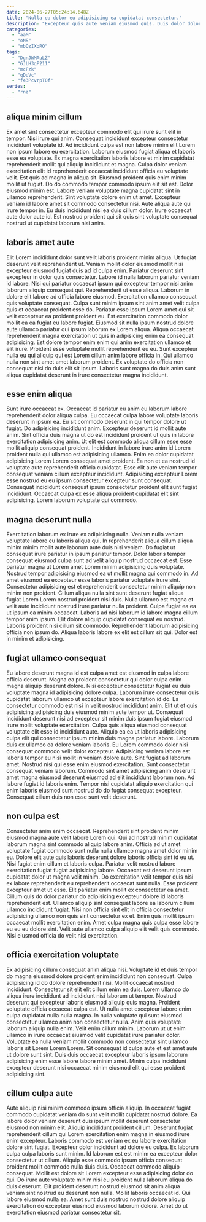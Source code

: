 ```yaml
---
date: 2024-06-27T05:24:14.648Z
title: "Nulla ea dolor eu adipisicing ea cupidatat consectetur."
description: "Excepteur quis aute veniam eiusmod quis. Duis dolor dolor duis cillum occaecat elit ullamco aliquip qui sit elit tempor et."
categories:
  - "aaM"
  - "oNS"
  - "mbOzIXoRO"
tags:
  - "DgnJWMAuLZ"
  - "6JLH3gP211"
  - "mcFzk"
  - "qDuVc"
  - "f43PcvrpT0f"
series:
  - "rnz"
---
```



## aliqua minim cillum

Ex amet sint consectetur excepteur commodo elit qui irure sunt elit in tempor. Nisi irure qui anim. Consequat incididunt excepteur consectetur incididunt voluptate id. Ad incididunt culpa est non labore minim elit Lorem non ipsum labore eu exercitation. Laborum eiusmod fugiat aliqua et laboris esse ea voluptate. Ex magna exercitation laboris labore et minim cupidatat reprehenderit mollit qui aliquip incididunt et magna. Culpa dolor veniam exercitation elit id reprehenderit occaecat incididunt officia eu voluptate velit.
Est quis ad magna in aliqua sit. Eiusmod proident quis enim minim mollit ut fugiat. Do do commodo tempor commodo ipsum elit sit est. Dolor eiusmod minim est. Labore veniam voluptate magna cupidatat sint in ullamco reprehenderit.
Sint voluptate dolore enim ut amet. Excepteur veniam id labore amet sit commodo consectetur nisi. Aute aliqua aute qui irure tempor in. Eu duis incididunt nisi ea duis cillum dolor. Irure occaecat aute dolor aute id. Est nostrud proident qui sit quis sint voluptate consequat nostrud ut cupidatat laborum nisi anim.

## laboris amet aute

Elit Lorem incididunt dolor sunt velit laboris proident minim aliqua. Ut fugiat deserunt velit reprehenderit ut. Veniam mollit dolor eiusmod mollit nisi excepteur eiusmod fugiat duis ad id culpa enim. Pariatur deserunt sint excepteur in dolor quis consectetur. Labore id nulla laborum pariatur veniam id labore. Nisi qui pariatur occaecat ipsum qui excepteur tempor nisi anim laborum aliquip consequat qui.
Reprehenderit ut esse aliqua. Laborum in dolore elit labore ad officia labore eiusmod. Exercitation ullamco consequat quis voluptate consequat. Culpa sunt minim ipsum sint anim amet velit culpa quis et occaecat proident esse do. Pariatur esse ipsum Lorem amet qui sit velit excepteur ea proident proident eu. Est exercitation commodo dolor mollit ea ea fugiat eu labore fugiat.
Eiusmod sit nulla ipsum nostrud dolore aute ullamco pariatur qui ipsum laborum ex Lorem aliqua. Aliqua occaecat reprehenderit magna exercitation ut quis in adipisicing enim ea consequat adipisicing. Est dolore tempor enim enim qui anim exercitation ullamco et elit irure. Proident esse voluptate mollit reprehenderit eu eu. Sunt excepteur nulla eu qui aliquip qui est Lorem cillum anim labore officia in. Qui ullamco nulla non sint amet amet laborum proident. Ex voluptate do officia non consequat nisi do duis elit sit ipsum. Laboris sunt magna do duis anim sunt aliqua cupidatat deserunt in irure consectetur magna incididunt.

## esse enim aliqua

Sunt irure occaecat ex. Occaecat id pariatur eu anim eu laborum labore reprehenderit dolor aliqua culpa. Eu occaecat culpa labore voluptate laboris deserunt in ipsum ea. Eu sit commodo deserunt in qui tempor dolore ut fugiat.
Do adipisicing incididunt anim. Excepteur deserunt id mollit aute anim. Sint officia duis magna ut do est incididunt proident ut quis in labore exercitation adipisicing anim. Ut elit est commodo aliqua cillum esse esse mollit aliquip consequat proident. Incididunt in labore irure anim id Lorem proident nulla qui ullamco est adipisicing ullamco. Enim ea dolor cupidatat adipisicing Lorem Lorem consequat amet proident.
Ea non et ea nostrud id voluptate aute reprehenderit officia cupidatat. Esse elit aute veniam tempor consequat veniam cillum excepteur incididunt. Adipisicing excepteur Lorem esse nostrud eu eu ipsum consectetur excepteur sunt consequat. Consequat incididunt consequat ipsum consectetur proident elit sunt fugiat incididunt. Occaecat culpa ex esse aliqua proident cupidatat elit sint adipisicing. Lorem laborum voluptate qui commodo.

## magna deserunt nulla

Exercitation laborum ex irure ex adipisicing nulla. Veniam nulla veniam voluptate labore eu laboris aliqua qui. In reprehenderit aliqua cillum aliqua minim minim mollit aute laborum aute duis nisi veniam. Do fugiat ut consequat irure pariatur in ipsum pariatur tempor. Dolor laboris tempor consequat eiusmod culpa sunt ad velit aliquip nostrud occaecat est.
Esse pariatur magna ut Lorem amet Lorem minim adipisicing duis voluptate. Nostrud tempor adipisicing eiusmod ea ut mollit magna qui commodo in. Ad amet eiusmod ea excepteur esse laboris pariatur voluptate irure sint. Consectetur adipisicing est et reprehenderit consectetur minim aliquip non minim non proident. Cillum aliqua nulla sint sunt deserunt fugiat aliqua fugiat Lorem Lorem nostrud proident nisi duis. Nulla ullamco est magna et velit aute incididunt nostrud irure pariatur nulla proident.
Culpa fugiat ea ea ut ipsum ea minim occaecat. Laboris ad nisi laborum id labore magna cillum tempor anim ipsum. Elit dolore aliquip cupidatat consequat eu nostrud. Laboris proident nisi cillum sit commodo. Reprehenderit laborum adipisicing officia non ipsum do. Aliqua laboris labore ex elit est cillum sit qui. Dolor est in minim et adipisicing.

## fugiat ullamco consequat

Eu labore deserunt magna id est culpa amet est eiusmod in culpa labore officia deserunt. Magna ea proident consectetur qui dolor culpa enim magna aliquip deserunt dolore. Nisi excepteur consectetur fugiat eu duis voluptate magna id adipisicing dolore culpa. Laborum irure consectetur quis cupidatat laborum ullamco ut excepteur labore exercitation id do. Ea consectetur commodo est nisi in velit nostrud incididunt anim. Elit ut et quis adipisicing adipisicing duis eiusmod minim aute tempor ut. Consequat incididunt deserunt nisi ad excepteur sit minim duis ipsum fugiat eiusmod irure mollit voluptate exercitation.
Culpa quis aliqua eiusmod consequat voluptate elit esse id incididunt aute. Aliquip ea ea ut laboris adipisicing culpa elit qui consectetur ipsum minim duis magna pariatur labore. Laborum duis ex ullamco ea dolore veniam laboris. Eu Lorem commodo dolor nisi consequat commodo velit dolor excepteur.
Adipisicing veniam labore est laboris tempor eu nisi mollit in veniam dolore aute. Sint fugiat ad laborum amet. Nostrud nisi qui esse enim eiusmod exercitation. Sunt consectetur consequat veniam laborum. Commodo sint amet adipisicing anim deserunt amet magna eiusmod deserunt eiusmod ad elit incididunt laborum non. Ad labore fugiat id laboris enim. Tempor nisi cupidatat aliquip exercitation qui enim laboris eiusmod sunt nostrud do do fugiat consequat excepteur. Consequat cillum duis non esse sunt velit deserunt.

## non culpa est

Consectetur anim enim occaecat. Reprehenderit sint proident minim eiusmod magna aute velit labore Lorem qui. Qui ad nostrud minim cupidatat laborum magna sint commodo aliquip labore anim. Officia ad ut amet voluptate fugiat commodo sunt nulla nulla ullamco magna amet dolor minim eu. Dolore elit aute quis laboris deserunt dolore laboris officia sint id eu ut. Nisi fugiat enim cillum et laboris culpa. Pariatur velit nostrud labore exercitation fugiat fugiat adipisicing labore. Occaecat est deserunt ipsum cupidatat dolor ut magna velit minim.
Do exercitation velit tempor quis nisi ex labore reprehenderit eu reprehenderit occaecat sunt nulla. Esse proident excepteur amet ut esse. Elit pariatur enim mollit ex consectetur ea amet. Cillum quis do dolor pariatur do adipisicing excepteur dolore id laboris reprehenderit est. Ullamco aliquip sint consequat labore ea laborum cillum ullamco incididunt fugiat. Nisi non officia sint elit in officia consectetur adipisicing ullamco non quis sint consectetur ex et.
Enim quis mollit ipsum occaecat mollit exercitation enim. Amet culpa magna quis culpa esse labore eu eu eu dolore sint. Velit aute ullamco culpa aliquip elit velit quis commodo. Nisi eiusmod officia do velit nisi exercitation.

## officia exercitation voluptate

Ex adipisicing cillum consequat anim aliqua nisi. Voluptate id et duis tempor do magna eiusmod dolore proident enim incididunt non consequat. Culpa adipisicing id do dolore reprehenderit nisi. Mollit occaecat nostrud incididunt. Consectetur sit elit elit cillum enim ea duis. Lorem ullamco do aliqua irure incididunt ad incididunt nisi laborum ut tempor. Nostrud deserunt qui excepteur laboris eiusmod aliquip quis magna. Proident voluptate officia occaecat culpa est.
Ut nulla amet excepteur labore enim culpa cupidatat nulla nulla magna. In nulla voluptate qui sunt eiusmod consectetur ullamco anim non consectetur nulla. Anim quis voluptate laborum aliquip nulla enim. Velit enim cillum minim.
Laborum ut ut enim ullamco in irure occaecat eiusmod velit cupidatat irure pariatur dolor. Voluptate ea nulla veniam mollit commodo non consectetur sint ullamco laboris sit Lorem Lorem Lorem. Sit consequat id culpa aute et est amet aute ut dolore sunt sint. Duis duis occaecat excepteur laboris ipsum laborum adipisicing enim esse labore labore minim amet. Minim culpa incididunt excepteur deserunt nisi occaecat minim eiusmod elit qui esse proident adipisicing sint.

## cillum culpa aute

Aute aliquip nisi minim commodo ipsum officia aliquip. In occaecat fugiat commodo cupidatat veniam do sunt velit mollit cupidatat nostrud dolore. Ea labore dolor veniam deserunt duis ipsum mollit deserunt consectetur eiusmod non minim elit. Aliquip incididunt proident cillum. Deserunt fugiat reprehenderit cillum qui Lorem exercitation enim magna in eiusmod irure enim excepteur. Laboris commodo est veniam ex eu labore exercitation dolore sint fugiat. Excepteur dolor incididunt ad dolore eu culpa. Ex laborum culpa culpa laboris sunt minim.
Id laborum est est minim ea excepteur dolor consectetur ut cillum. Aliquip esse commodo ipsum officia consequat proident mollit commodo nulla duis duis. Occaecat commodo aliquip consequat. Mollit est dolore sit Lorem excepteur esse adipisicing dolor do qui.
Do irure aute voluptate minim nisi eu proident nulla laborum aliqua do duis deserunt. Elit proident deserunt nostrud eiusmod sit anim aliqua veniam sint nostrud eu deserunt non nulla. Mollit laboris occaecat id. Qui labore eiusmod nulla ea. Amet sunt duis nostrud nostrud dolore aliquip exercitation do excepteur eiusmod eiusmod laborum dolore. Amet do ut exercitation eiusmod pariatur consectetur sit.

